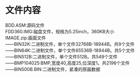 # 文件内容
BDD.ASM:源码文件  
FDD360.IMG:磁盘文件，规格为5.25inch，360KB大小  
IMAGE.zip:画面文件  
——BIN32K:二进制文件，单个文件32768B-18944B。共9个文件  
——BIN64K:二进制文件，单个文件65536B-18944B。共5个文件  
——BIN512B:二进制文件，单个文件512B。共549个文件  
——BMP104025:BMP,宽度40,高度25,位深度1。共2196个文件  
——BIN500B.BIN:二进制文件，紧凑的原画数据  
